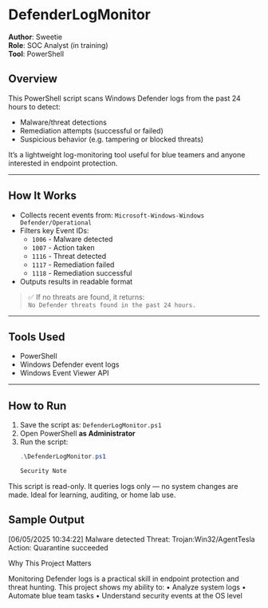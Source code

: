 # DefenderLogMonitor

**Author**: Sweetie  
**Role**: SOC Analyst (in training)  
**Tool**: PowerShell

## Overview

This PowerShell script scans Windows Defender logs from the past 24 hours to detect:

- Malware/threat detections
- Remediation attempts (successful or failed)
- Suspicious behavior (e.g. tampering or blocked threats)

It’s a lightweight log-monitoring tool useful for blue teamers and anyone interested in endpoint protection.

---

##  How It Works

- Collects recent events from:
  `Microsoft-Windows-Windows Defender/Operational`
- Filters key Event IDs:
  - `1006` - Malware detected
  - `1007` - Action taken
  - `1116` - Threat detected
  - `1117` - Remediation failed
  - `1118` - Remediation successful
- Outputs results in readable format

> ✅ If no threats are found, it returns:  
> `No Defender threats found in the past 24 hours.`

---

##  Tools Used

- PowerShell
- Windows Defender event logs
- Windows Event Viewer API

---

##  How to Run

1. Save the script as: `DefenderLogMonitor.ps1`
2. Open PowerShell **as Administrator**
3. Run the script:
   ```powershell
   .\DefenderLogMonitor.ps1

   Security Note

This script is read-only. It queries logs only — no system changes are made. Ideal for learning, auditing, or home lab use.

## Sample Output
[06/05/2025 10:34:22] Malware detected
Threat: Trojan:Win32/AgentTesla
Action: Quarantine succeeded

Why This Project Matters

Monitoring Defender logs is a practical skill in endpoint protection and threat hunting. This project shows my ability to:
	•	Analyze system logs
	•	Automate blue team tasks
	•	Understand security events at the OS level
